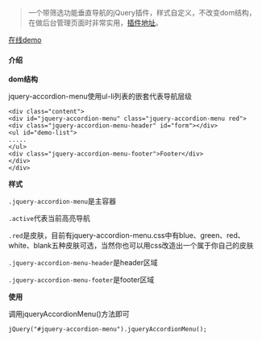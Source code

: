>一个带筛选功能垂直导航的jQuery插件，样式自定义，不改变dom结构，在做后台管理页面时非常实用，[插件地址](http://www.jq22.com/jquery-info6140)。

[在线demo](/demo/index.html)

#### 介绍

**dom结构**

jquery-accordion-menu使用ul-li列表的嵌套代表导航层级

```
<div class="content">
<div id="jquery-accordion-menu" class="jquery-accordion-menu red">
<div class="jquery-accordion-menu-header" id="form"></div>
<ul id="demo-list">
.....
</ul>
<div class="jquery-accordion-menu-footer">Footer</div>
</div>
</div>
```

**样式**

`.jquery-accordion-menu`是主容器

`.active`代表当前高亮导航

`.red`是皮肤，目前有jquery-accordion-menu.css中有blue、green、red、white、blank五种皮肤可选，当然你也可以用css改造出一个属于你自己的皮肤

`.jquery-accordion-menu-header`是header区域

`.jquery-accordion-menu-footer`是footer区域

**使用**

调用jqueryAccordionMenu()方法即可
```
jQuery("#jquery-accordion-menu").jqueryAccordionMenu();
```


